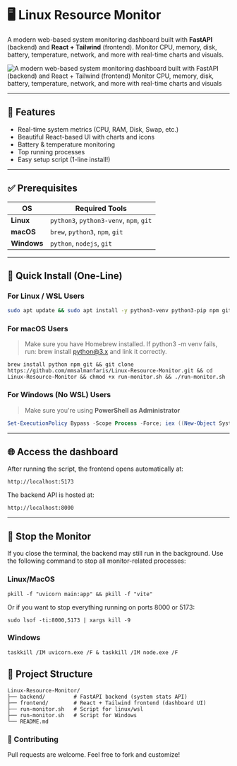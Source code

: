 # 🖥️ Linux Resource Monitor

A modern web-based system monitoring dashboard built with **FastAPI** (backend) and **React + Tailwind** (frontend). Monitor CPU, memory, disk, battery, temperature, network, and more with real-time charts and visuals.



![A modern web-based system monitoring dashboard built with FastAPI (backend) and React + Tailwind (frontend)  Monitor CPU, memory, disk, battery, temperature, network, and more with real-time charts and visuals](https://github.com/user-attachments/assets/3633bf8d-dae8-4797-b669-6dc40a90c43d)



---

## 🌟 Features

- Real-time system metrics (CPU, RAM, Disk, Swap, etc.)
- Beautiful React-based UI with charts and icons
- Battery & temperature monitoring
- Top running processes
- Easy setup script (1-line install!)

---

## ✅ Prerequisites

| OS         | Required Tools                         |
|------------|----------------------------------------|
| **Linux**  | `python3`, `python3-venv`, `npm`, `git` |
| **macOS**  | `brew`, `python3`, `npm`, `git`         |
| **Windows** | `python`, `nodejs`, `git`  |

---

## 🚀 Quick Install (One-Line)

### For Linux / WSL Users

```bash
sudo apt update && sudo apt install -y python3-venv python3-pip npm git && git clone https://github.com/mmsalmanfaris/Linux-Resource-Monitor.git && cd Linux-Resource-Monitor && sed -i 's/\r$//' run-monitor.sh && chmod +x run-monitor.sh && ./run-monitor.sh
```

### For macOS Users

> Make sure you have Homebrew installed. If python3 -m venv fails, run: brew install python@3.x and link it correctly.
```
brew install python npm git && git clone https://github.com/mmsalmanfaris/Linux-Resource-Monitor.git && cd Linux-Resource-Monitor && chmod +x run-monitor.sh && ./run-monitor.sh
```

### For Windows (No WSL) Users

> Make sure you're using **PowerShell as Administrator**

```powershell
Set-ExecutionPolicy Bypass -Scope Process -Force; iex ((New-Object System.Net.WebClient).DownloadString('https://chocolatey.org/install.ps1')) && choco install -y git python nodejs && git clone https://github.com/mmsalmanfaris/Linux-Resource-Monitor.git && cd Linux-Resource-Monitor && ./run-monitor.bat
```

---

## 🌐 Access the dashboard
After running the script, the frontend opens automatically at:
```
http://localhost:5173
```

The backend API is hosted at:
```
http://localhost:8000
```

---

## 🛑 Stop the Monitor
If you close the terminal, the backend may still run in the background. Use the following command to stop all monitor-related processes:
### Linux/MacOS
```
pkill -f "uvicorn main:app" && pkill -f "vite"
```
Or if you want to stop everything running on ports 8000 or 5173:
```
sudo lsof -ti:8000,5173 | xargs kill -9
```
### Windows 
```
taskkill /IM uvicorn.exe /F & taskkill /IM node.exe /F
```


## 📂 Project Structure
```
Linux-Resource-Monitor/
├── backend/         # FastAPI backend (system stats API)
├── frontend/        # React + Tailwind frontend (dashboard UI)
├── run-monitor.sh   # Script for linux/wsl
├── run-monitor.sh   # Script for Windows
└── README.md
```

### 🤝 Contributing
Pull requests are welcome. Feel free to fork and customize!
